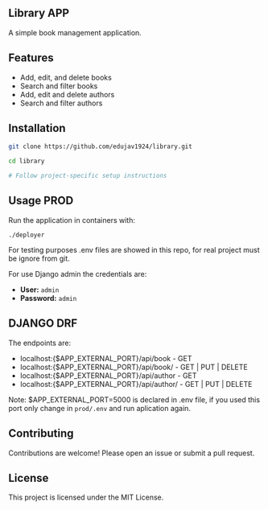## Library APP

A simple book management application.

## Features

- Add, edit, and delete books
- Search and filter books
- Add, edit and delete authors
- Search and filter authors

## Installation

```bash
git clone https://github.com/edujav1924/library.git

cd library

# Follow project-specific setup instructions
```

## Usage PROD

Run the application in containers with:

```
./deployer
```
For testing purposes .env files are showed in this repo, for real project must be ignore from git.

For use Django admin the credentials are:
- **User:** `admin`
- **Password:** `admin`


## DJANGO DRF

The endpoints are:
 - localhost:{$APP_EXTERNAL_PORT}/api/book - GET
 - localhost:{$APP_EXTERNAL_PORT}/api/book/<id> - GET | PUT | DELETE
 - localhost:{$APP_EXTERNAL_PORT}/api/author - GET
 - localhost:{$APP_EXTERNAL_PORT}/api/author/<id> - GET | PUT | DELETE
 
 Note: $APP_EXTERNAL_PORT=5000 is declared in .env file, if you used this port only change in `prod/.env` and run aplication again.
## Contributing

Contributions are welcome! Please open an issue or submit a pull request.

## License

This project is licensed under the MIT License.